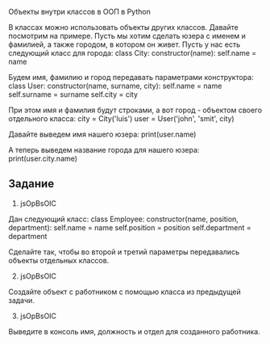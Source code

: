 Объекты внутри классов в ООП в Python

В классах можно использовать объекты других классов. Давайте посмотрим на примере. Пусть мы хотим сделать юзера с именем и фамилией, а также городом, в котором он живет. Пусть у нас есть следующий класс для города:
class City:
	constructor(name):
		self.name = name 
	


Будем имя, фамилию и город передавать параметрами конструктора:
class User:
	constructor(name, surname, city):
		self.name = name 
		self.surname = surname 
		self.city = city 
	


При этом имя и фамилия будут строками, а вот город - объектом своего отдельного класса:
 city = City('luis') 
user = User('john', 'smit', city) 

Давайте выведем имя нашего юзера:
print(user.name) 

А теперь выведем название города для нашего юзера:
print(user.city.name) 

## Задание

1. jsOpBsOIC

Дан следующий класс:
class Employee:
	constructor(name, position, department):
		self.name = name 
		self.position = position 
		self.department = department 
	


Сделайте так, чтобы во второй и третий параметры передавались объекты отдельных классов.

2. jsOpBsOIC

Создайте объект с работником с помощью класса из предыдущей задачи.

3. jsOpBsOIC

Выведите в консоль имя, должность и отдел для созданного работника.
